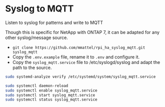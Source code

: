 # Syslog to MQTT

Listen to syslog for patterns and write to MQTT

Though this is specific for NetApp with ONTAP 7, it can be adapted for any other syslog/message source.

* `git clone https://github.com/mmattel/rpi_ha_syslog_mqtt.git syslog_mqtt`
* Copy the `.env.example` file, rename it to `.env` and configure it.
* Copy the `syslog_mqtt.service` file to /etc/syslogd/syslog and adapt the path to the source.

```bash
sudo systemd-analyze verify /etc/systemd/system/syslog_mqtt.service

sudo systemctl daemon-reload
sudo systemctl enable syslog_mqtt.service
sudo systemctl start syslog_mqtt.service
sudo systemctl status syslog_mqtt.service
```
